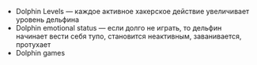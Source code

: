 * Dolphin Levels — каждое активное хакерское действие увеличивает уровень дельфина
* Dolphin emotional status — если долго не играть, то дельфин начинает вести себя тупо, становится неактивным, заванивается, протухает
* Dolphin games